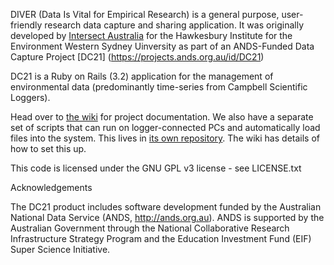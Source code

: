DIVER (Data Is Vital for Empirical Research) is a general purpose, user-friendly research data capture and sharing application. It was originally developed by [Intersect Australia](http://www.intersect.org.au/) for the Hawkesbury Institute for the Environment Western Sydney Uinversity  as part of an ANDS-Funded Data Capture Project [DC21] (https://projects.ands.org.au/id/DC21)

DC21 is a Ruby on Rails (3.2) application for the management of environmental data (predominantly time-series from Campbell Scientific Loggers).

Head over to [the wiki](https://github.com/IntersectAustralia/dc21/wiki) for project documentation.
We also have a separate set of scripts that can run on logger-connected PCs and automatically load files into the system. This lives in [its own repository](https://github.com/IntersectAustralia/restful-api-uploader). The wiki has details of how to set this up.

This code is licensed under the GNU GPL v3 license - see LICENSE.txt

Acknowledgements

The DC21 product includes software development funded by the Australian National Data Service (ANDS, http://ands.org.au). ANDS is supported by the Australian Government through the National Collaborative Research Infrastructure Strategy Program and the Education Investment Fund (EIF) Super Science Initiative.
